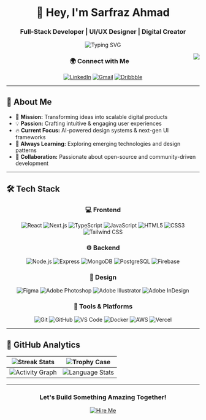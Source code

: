 <div align="center">

# 👋 Hey, I'm **Sarfraz Ahmad**
### Full-Stack Developer | UI/UX Designer | Digital Creator

![Typing SVG](https://readme-typing-svg.demolab.com?font=Fira+Code&size=24&duration=4000&pause=1000&color=58A6FF&center=true&vCenter=true&width=1000&height=90&lines=Turning+Ideas+into+Reality;Building+Scalable+and+Beautiful+Web+Apps;Crafting+User-Centric+Designs)

<img src="https://komarev.com/ghpvc/?username=creativesar&label=Profile+Views&color=0e75b6&style=flat" align="right">

### 🌍 Connect with Me
[![LinkedIn](https://img.shields.io/badge/-LinkedIn-0077B5?style=for-the-badge&logo=linkedin&logoColor=white)](https://www.linkedin.com/in/sarfraz-ahmad-595428286/)
[![Gmail](https://img.shields.io/badge/-Gmail-D14836?style=for-the-badge&logo=gmail&logoColor=white)](mailto:uniqueluck68@gmail.com)
[![Dribbble](https://img.shields.io/badge/-Dribbble-EA4C89?style=for-the-badge&logo=dribbble&logoColor=white)](https://dribbble.com/yourprofile)

</div>

---

## 🚀 About Me
- 🎯 **Mission:** Transforming ideas into scalable digital products
- 💡 **Passion:** Crafting intuitive & engaging user experiences
- 🔥 **Current Focus:** AI-powered design systems & next-gen UI frameworks
- 🌱 **Always Learning:** Exploring emerging technologies and design patterns
- 🤝 **Collaboration:** Passionate about open-source and community-driven development

---

## 🛠 Tech Stack

<div align="center">

### 💻 Frontend
![React](https://img.shields.io/badge/-React-61DAFB?logo=react&logoColor=black&style=for-the-badge)
![Next.js](https://img.shields.io/badge/-Next.js-000000?logo=nextdotjs&logoColor=white&style=for-the-badge)
![TypeScript](https://img.shields.io/badge/-TypeScript-3178C6?logo=typescript&logoColor=white&style=for-the-badge)
![JavaScript](https://img.shields.io/badge/-JavaScript-F7DF1E?logo=javascript&logoColor=black&style=for-the-badge)
![HTML5](https://img.shields.io/badge/-HTML5-E34F26?logo=html5&logoColor=white&style=for-the-badge)
![CSS3](https://img.shields.io/badge/-CSS3-1572B6?logo=css3&logoColor=white&style=for-the-badge)
![Tailwind CSS](https://img.shields.io/badge/-Tailwind-06B6D4?logo=tailwindcss&logoColor=white&style=for-the-badge)

### ⚙️ Backend
![Node.js](https://img.shields.io/badge/-Node.js-339933?logo=nodedotjs&logoColor=white&style=for-the-badge)
![Express](https://img.shields.io/badge/-Express-000000?logo=express&logoColor=white&style=for-the-badge)
![MongoDB](https://img.shields.io/badge/-MongoDB-47A248?logo=mongodb&logoColor=white&style=for-the-badge)
![PostgreSQL](https://img.shields.io/badge/-PostgreSQL-4169E1?logo=postgresql&logoColor=white&style=for-the-badge)
![Firebase](https://img.shields.io/badge/-Firebase-FFCA28?logo=firebase&logoColor=black&style=for-the-badge)

### 🎨 Design
![Figma](https://img.shields.io/badge/-Figma-F24E1E?logo=figma&logoColor=white&style=for-the-badge)
![Adobe Photoshop](https://img.shields.io/badge/-Photoshop-31A8FF?logo=adobephotoshop&logoColor=white&style=for-the-badge)
![Adobe Illustrator](https://img.shields.io/badge/-Illustrator-FF9A00?logo=adobeillustrator&logoColor=white&style=for-the-badge)
![Adobe InDesign](https://img.shields.io/badge/-InDesign-FF3366?logo=adobeindesign&logoColor=white&style=for-the-badge)

### 🔧 Tools & Platforms
![Git](https://img.shields.io/badge/-Git-F05032?logo=git&logoColor=white&style=for-the-badge)
![GitHub](https://img.shields.io/badge/-GitHub-181717?logo=github&logoColor=white&style=for-the-badge)
![VS Code](https://img.shields.io/badge/-VS_Code-007ACC?logo=visualstudiocode&logoColor=white&style=for-the-badge)
![Docker](https://img.shields.io/badge/-Docker-2496ED?logo=docker&logoColor=white&style=for-the-badge)
![AWS](https://img.shields.io/badge/-AWS-232F3E?logo=amazonaws&logoColor=white&style=for-the-badge)
![Vercel](https://img.shields.io/badge/-Vercel-000000?logo=vercel&logoColor=white&style=for-the-badge)

</div>

---

## 💊 GitHub Analytics

<div align="center">

| ![Streak Stats](https://github-readme-streak-stats.herokuapp.com/?user=creativesar&theme=tokyonight&hide_border=true) | ![Trophy Case](https://github-profile-trophy.vercel.app/?username=creativesar&theme=onedark&no-frame=true&row=2&column=4) |
|----------------------------------------------------------------------------------------------------------------------|--------------------------------------------------------------------------------------------------------------------------|
| ![Activity Graph](https://github-readme-activity-graph.vercel.app/graph?username=creativesar&theme=react-dark&hide_border=true&area=true) | ![Language Stats](https://github-readme-stats.vercel.app/api/top-langs/?username=creativesar&layout=compact&theme=tokyonight&langs_count=8) |

</div>

---

<div align="center">

### Let's Build Something Amazing Together!

[![Hire Me](https://img.shields.io/badge/-📩_Hire_Me!-2EA44F?style=for-the-badge&logo=protonmail&logoColor=white)](mailto:uniqueluck68@gmail.com)

</div>

